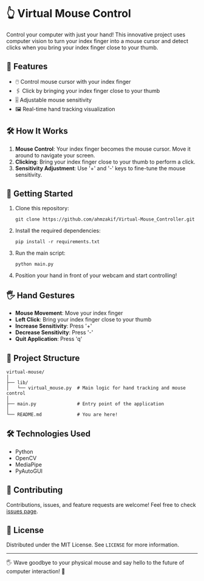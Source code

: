 # 👆 Virtual Mouse Control

Control your computer with just your hand! This innovative project uses computer vision to turn your index finger into a mouse cursor and detect clicks when you bring your index finger close to your thumb.

## 🌟 Features

- 🖱️ Control mouse cursor with your index finger
- 🖇️ Click by bringing your index finger close to your thumb
- 🎚️ Adjustable mouse sensitivity
- 🖼️ Real-time hand tracking visualization

## 🛠️ How It Works

1. **Mouse Control**: Your index finger becomes the mouse cursor. Move it around to navigate your screen.
2. **Clicking**: Bring your index finger close to your thumb to perform a click.
3. **Sensitivity Adjustment**: Use '+' and '-' keys to fine-tune the mouse sensitivity.

## 🚀 Getting Started

1. Clone this repository:
   ```
   git clone https://github.com/ahmzakif/Virtual-Mouse_Controller.git
   ```

2. Install the required dependencies:
   ```
   pip install -r requirements.txt
   ```

3. Run the main script:
   ```
   python main.py
   ```

4. Position your hand in front of your webcam and start controlling!

## 🖐️ Hand Gestures

- **Mouse Movement**: Move your index finger
- **Left Click**: Bring your index finger close to your thumb
- **Increase Sensitivity**: Press '+'
- **Decrease Sensitivity**: Press '-'
- **Quit Application**: Press 'q'

## 📁 Project Structure

```
virtual-mouse/
│
├── lib/
│   └── virtual_mouse.py  # Main logic for hand tracking and mouse control
│
├── main.py               # Entry point of the application
│
└── README.md             # You are here!
```

## 🛠️ Technologies Used

- Python
- OpenCV
- MediaPipe
- PyAutoGUI

## 🤝 Contributing

Contributions, issues, and feature requests are welcome! Feel free to check [issues page](https://github.com/ahmzakif/Virtual-Mouse_Controller/issues).

## 📜 License

Distributed under the MIT License. See `LICENSE` for more information.

---

🖐️ Wave goodbye to your physical mouse and say hello to the future of computer interaction! 👋
